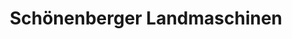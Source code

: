 ---
title: "Schönenberger Landmaschinen"
url: /mueselbach/schoenenberger-landmaschinen/
shop: Landwirtschaftlich
---